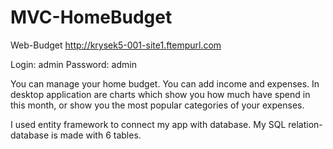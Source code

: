 # MVC-HomeBudget
Web-Budget     http://krysek5-001-site1.ftempurl.com

Login: admin
Password: admin

You can manage your home budget. You can add income and expenses. In desktop application are charts which show you how much have spend in this month, or show you the most popular categories of your expenses. 

I used entity framework to connect my app with database. My SQL relation-database is made with 6 tables. 




